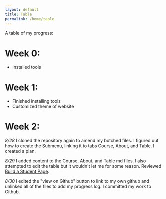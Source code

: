 ```yaml
---
layout: default
title: Table
permalink: /home/table
---
```

A table of my progress:

# Week 0:
- Installed tools

# Week 1: 
- Finished installing tools
- Customized theme of website

# Week 2: 
*8/28*
I cloned the repository again to amend my botched files. I figured out how to create the Submenu, linking it to tabs Course, About, and Table. I created a plan.

*8/29*
I added content to the Course, About, and Table md files. I also attempted to edit the table but it wouldn't let me for some reason. Reviewed [Build a Student Page](https://nighthawkcoders.github.io/teacher//c4.3/c5.0/2023/08/17/markdown-html_fragments.html 'Build a Student Page'). 

*8/30*
I edited the "view on Github" button to link to my own github and unlinked all of the files to add my progress log. I  committed my work to Github.